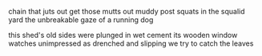 chain that juts out
get those mutts out
muddy post squats in the squalid yard
the unbreakable gaze of a running dog

this shed's old sides were plunged in wet cement
its wooden window watches unimpressed as
drenched and slipping
we try to catch the leaves
